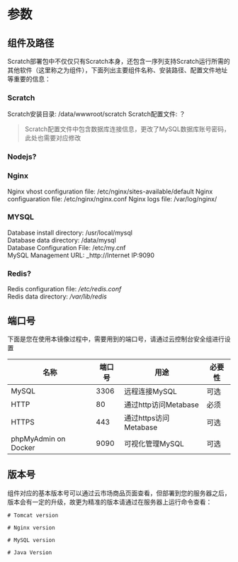 # 参数

## 组件及路径

Scratch部署包中不仅仅只有Scratch本身，还包含一序列支持Scratch运行所需的其他软件（这里称之为组件），下面列出主要组件名称、安装路径、配置文件地址等重要的信息：

### Scratch

Scratch安装目录: /data/wwwroot/scratch 
Scratch配置文件: ？

> Scratch配置文件中包含数据库连接信息，更改了MySQL数据库账号密码，此处也需要对应修改

### Nodejs?


### Nginx
Nginx vhost configuration file: /etc/nginx/sites-available/default
Nginx configuaration file: /etc/nginx/nginx.conf
Nginx logs file: /var/log/nginx/

### MYSQL
Database install directory: /usr/local/mysql  
Database data directory: /data/mysql  
Database Configuration File: /etc/my.cnf  
MySQL Management URL: _http://Internet IP:9090

### Redis?
Redis configuration file: _/etc/redis.conf_  
Redis data directory: _/var/lib/redis_

## 端口号

下面是您在使用本镜像过程中，需要用到的端口号，请通过云控制台安全组进行设置

| 名称 | 端口号 | 用途 |  必要性 |
| --- | --- | --- | --- |
| MySQL | 3306 | 远程连接MySQL | 可选 |
| HTTP | 80 | 通过http访问Metabase | 必须 |
| HTTPS | 443 | 通过https访问Metabase | 可选 |
| phpMyAdmin on Docker | 9090 | 可视化管理MySQL | 可选 |

## 版本号

组件对应的基本版本号可以通过云市场商品页面查看，但部署到您的服务器之后，版本会有一定的升级，故更为精准的版本请通过在服务器上运行命令查看：

```shell
# Tomcat version

# Nginx version

# MySQL version

# Java Version
```